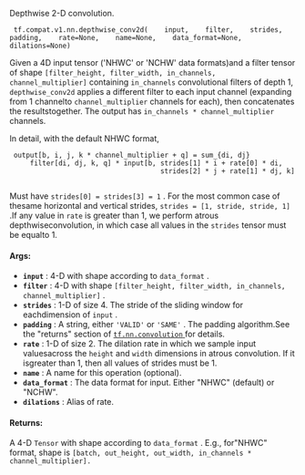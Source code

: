 Depthwise 2-D convolution.

```
 tf.compat.v1.nn.depthwise_conv2d(    input,    filter,    strides,    padding,    rate=None,    name=None,    data_format=None,    dilations=None) 
```

Given a 4D input tensor ('NHWC' or 'NCHW' data formats)and a filter tensor of shape `[filter_height, filter_width, in_channels, channel_multiplier]` containing  `in_channels`  convolutional filters of depth 1,  `depthwise_conv2d` applies a different filter to each input channel (expanding from 1 channelto  `channel_multiplier`  channels for each), then concatenates the resultstogether.  The output has  `in_channels * channel_multiplier`  channels.

In detail, with the default NHWC format,

```
 output[b, i, j, k * channel_multiplier + q] = sum_{di, dj}
     filter[di, dj, k, q] * input[b, strides[1] * i + rate[0] * di,
                                     strides[2] * j + rate[1] * dj, k]
 
```

Must have  `strides[0] = strides[3] = 1` .  For the most common case of thesame horizontal and vertical strides,  `strides = [1, stride, stride, 1]` .If any value in  `rate`  is greater than 1, we perform atrous depthwiseconvolution, in which case all values in the  `strides`  tensor must be equalto 1.

#### Args:
- **`input`** : 4-D with shape according to  `data_format` .
- **`filter`** : 4-D with shape `[filter_height, filter_width, in_channels, channel_multiplier]` .
- **`strides`** : 1-D of size 4.  The stride of the sliding window for eachdimension of  `input` .
- **`padding`** : A string, either  `'VALID'`  or  `'SAME'` . The padding algorithm.See the "returns" section of [ `tf.nn.convolution` ](https://tensorflow.google.cn/api_docs/python/tf/nn/convolution) for details.
- **`rate`** : 1-D of size 2. The dilation rate in which we sample input valuesacross the  `height`  and  `width`  dimensions in atrous convolution. If it isgreater than 1, then all values of strides must be 1.
- **`name`** : A name for this operation (optional).
- **`data_format`** : The data format for input. Either "NHWC" (default) or "NCHW".
- **`dilations`** : Alias of rate.


#### Returns:
A 4-D  `Tensor`  with shape according to  `data_format` .  E.g., for"NHWC" format, shape is `[batch, out_height, out_width, in_channels * channel_multiplier].` 


